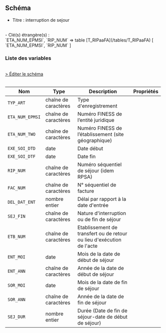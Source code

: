 ## Schéma

- Titre : interruption de sejour
<br />
- Clé(s) étrangère(s) : <br />
`ETA_NUM_EPMSI`, `RIP_NUM` => table [T_RIPaaFA](/tables/T_RIPaaFA) [ `ETA_NUM_EPMSI`, `RIP_NUM` ]<br />

### Liste des variables
<br />
<div>
    <a href="https://gitlab.com/healthdatahub/schema-snds/edit/master/schemas/PMSI%20RIP/T_RIPaaFI.json"  
    arget="_blank" rel="noopener noreferrer">> Éditer le schéma</a>
    <OutboundLink />
</div>
<br />

Nom|Type|Description|Propriétés
-|-|-|-
`TYP_ART`|chaîne de caractères|Type d&#x27;enregistrement||
`ETA_NUM_EPMSI`|chaîne de caractères|Numéro FINESS de l’entité juridique||
`ETA_NUM_TWO`|chaîne de caractères|Numéro FINESS de l’établissement (site géographique)||
`EXE_SOI_DTD`|date|Date début ||
`EXE_SOI_DTF`|date|Date fin||
`RIP_NUM`|chaîne de caractères|Numéro séquentiel de séjour (idem RPSA)||
`FAC_NUM`|chaîne de caractères|N° séquentiel de facture||
`DEL_DAT_ENT`|nombre entier|Délai par rapport à la date d&#x27;entrée||
`SEJ_FIN`|chaîne de caractères|Nature d&#x27;interruption ou de fin de séjour||
`ETB_NUM`|chaîne de caractères|Etablissement de transfert ou de retour ou lieu d&#x27;exécution de l&#x27;acte||
`ENT_MOI`|date|Mois de la date de début de séjour||
`ENT_ANN`|chaîne de caractères|Année de la date de début de séjour||
`SOR_MOI`|date|Mois de la date de fin de séjour||
`SOR_ANN`|chaîne de caractères|Année de la date de fin de séjour||
`SEJ_DUR`|nombre entier|Durée (Date de fin de séjour-date de début de séjour)||

